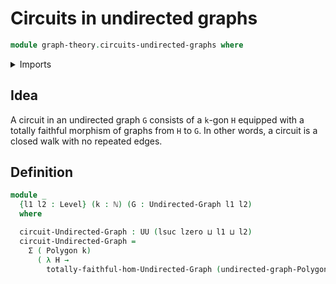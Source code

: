 # Circuits in undirected graphs

```agda
module graph-theory.circuits-undirected-graphs where
```

<details><summary>Imports</summary>

```agda
open import elementary-number-theory.natural-numbers

open import foundation.dependent-pair-types
open import foundation.universe-levels

open import graph-theory.polygons
open import graph-theory.totally-faithful-morphisms-undirected-graphs
open import graph-theory.undirected-graphs
```

</details>

## Idea

A circuit in an undirected graph `G` consists of a `k`-gon `H` equipped with a totally faithful morphism of graphs from `H` to `G`. In other words, a circuit is a closed walk with no repeated edges.

## Definition

```agda
module _
  {l1 l2 : Level} (k : ℕ) (G : Undirected-Graph l1 l2)
  where

  circuit-Undirected-Graph : UU (lsuc lzero ⊔ l1 ⊔ l2)
  circuit-Undirected-Graph =
    Σ ( Polygon k)
      ( λ H →
        totally-faithful-hom-Undirected-Graph (undirected-graph-Polygon k H) G)
```
